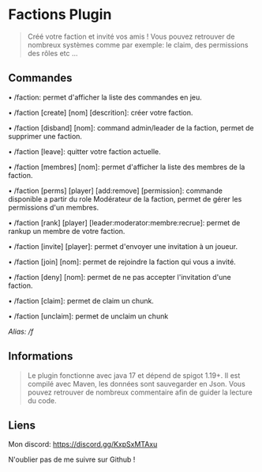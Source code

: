 # Factions Plugin

> Créé votre faction et invité vos amis ! Vous pouvez retrouver de
> nombreux systèmes comme par exemple: le claim, des permissions des
> rôles etc ...


## Commandes

• /faction: permet d'afficher la liste des commandes en jeu.

• /faction [create] [nom] [descrition]: créer votre faction.

• /faction [disband] [nom]: command admin/leader de la faction, permet de supprimer une faction.

• /faction [leave]: quitter votre faction actuelle.

• /faction [membres] [nom]: permet d'afficher la liste des membres de la faction.

• /faction [perms] [player] [add:remove] [permission]: commande disponible a partir du role Modérateur de la faction, permet de gérer les permissions d'un membres.

• /faction [rank] [player] [leader:moderator:membre:recrue]: permet de rankup un membre de votre faction.

• /faction [invite] [player]: permet d'envoyer une invitation à un joueur.

• /faction [join] [nom]: permet de rejoindre la faction qui vous a invité.

• /faction [deny] [nom]: permet de ne pas accepter l'invitation d'une faction.

• /faction [claim]: permet de claim un chunk.

• /faction [unclaim]: permet de unclaim un chunk

*Alias: /f*

## Informations
> Le plugin fonctionne avec java 17 et dépend de spigot 1.19+. Il est compilé avec Maven, les données sont sauvegarder en Json. Vous pouvez retrouver de nombreux commentaire afin de guider la lecture du code.

## Liens
Mon discord: https://discord.gg/KxpSxMTAxu

N'oublier pas de me suivre sur Github !
